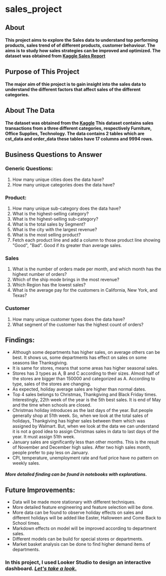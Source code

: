 # sales_project
## About

#### This project aims to explore the Sales data to understand top performing products, sales trend of of different products, customer behaviour. The aims is to study how sales strategies can be improved and optimized. The dataset was obtained from [Kaggle Sales Report](https://www.kaggle.com/datasets/ahmedali209/sales-dataset)

## Purpose of This Project
#### The major aim of thie project is to gain insight into the sales data to understand the different factors that affect sales of the different categories.

## About The Data
#### The dataset was obtained from the [Kaggle](https://www.kaggle.com/datasets/ahmedali209/sales-dataset) This dataset contains sales transactions from a three different categories, respectively Furniture, Office Supplies, Technology. The data contains 2 tables which are cst_data and order_data these tables have 17 columns and 9994 rows.

## Business Questions to Answer
### Generic Questions:
1. How many unique cities does the data have?
2. How many unique categories does the data have?
   
### Product:
1. How many unique sub-category does the data have?
2. What is the highest-selling category?
3. What is the highest-selling sub-category?
4. What is the total sales by Segment?
5. What is the city with the largest revenue?
6. What is the most selling product?
9. Fetch each product line and add a column to those product line showing "Good", "Bad". Good if its greater than average sales.


### Sales
1. What is the number of orders made per month, and which month has the highest number of orders?
2. Which of the ship mode brings in the most revenue?
3. Which Region has the lowest sales?
4. What is the average pay for the customers in California, New York, and Texas?

### Customer
1. How many unique customer types does the data have?
2. What segment of the customer has the highest count of orders?

   
## Findings:
- Although some departments has higher sales, on average others can be best. It shows us, some departments has effect on sales on some seasons like Thanksgiving.
- It is same for stores, means that some areas has higher seasonal sales.
- Stores has 3 types as A, B and C according to their sizes. Almost half of the stores are bigger than 150000 and categorized as A. According to type, sales of the stores are changing.
- As expected, holiday average sales are higher than normal dates.
- Top 4 sales belongs to Christmas, Thankgiving and Black Friday times. Interestingly, 22th week of the year is the 5th best sales. It is end of May and the time when schools are closed.
- Christmas holiday introduces as the last days of the year. But people generally shop at 51th week. So, when we look at the total sales of holidays, Thankgiving has higher sales between them which was assigned by Walmart. But, when we look at the data we can understand it is not a good idea to assign Christmas sales in data to last days of the year. It must assign 51th week.
- January sales are significantly less than other months. This is the result of November and December high sales. After two high sales month, people prefer to pay less on January.
- CPI, temperature, unemployment rate and fuel price have no pattern on weekly sales.
##### More detailed finding can be found in notebooks with explorations.

## Future Improvements:
- Data will be made more stationary with different techniques.
- More detailed feature engineering and feature selection will be done.
- More data can be found to observe holiday effects on sales and different holidays will be added like Easter, Halloween and Come Back to School times.
- Markdown effects on model will be improved according to department sales.
- Different models can be build for special stores or departments.
- Market basket analysis can be done to find higher demand items of departments.

### In this project, I used Looker Studio to design an interactive dashboard. [_Let's take a look_.](https://lookerstudio.google.com/u/0/reporting/20ae0877-d174-41f7-9063-fa156f558106/page/wAYmD)
